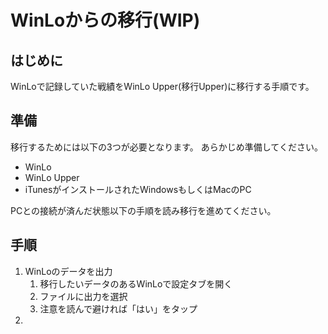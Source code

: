 # WinLoからの移行(WIP)

## はじめに
WinLoで記録していた戦績をWinLo Upper(移行Upper)に移行する手順です。

## 準備
移行するためには以下の3つが必要となります。
あらかじめ準備してください。

- WinLo
- WinLo Upper
- iTunesがインストールされたWindowsもしくはMacのPC

PCとの接続が済んだ状態以下の手順を読み移行を進めてください。

## 手順
1. WinLoのデータを出力
    1. 移行したいデータのあるWinLoで設定タブを開く
    2. ファイルに出力を選択
    3. 注意を読んで避ければ「はい」をタップ
2. 